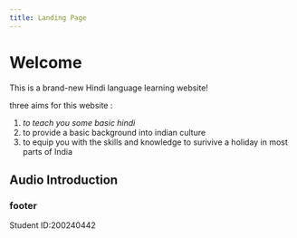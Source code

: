 ```yaml
---
title: Landing Page
---
```

<body>
<h1>Welcome</h1>
<p>This is a brand-new Hindi language learning website! </p>

<p>three aims for this website :</p>
<ol>
  <li> <em>to teach you some basic hindi</em></li>
<li>to provide a basic background into indian culture</li>
  <li>to equip you with the skills and knowledge to surivive a holiday in most parts of India</ol>
  



  <h2>Audio Introduction</h2>
  <p>
  <audio>
<sourcehttps://user-images.githubusercontent.com/92572529/182212726-610fb59e-3ec0-4655-906e-927106c87b0c.mov" type="audio.mpeg">
 </audio>                                                                                       
 <h3>footer</h3>
  <p>Student ID:200240442</p> 




